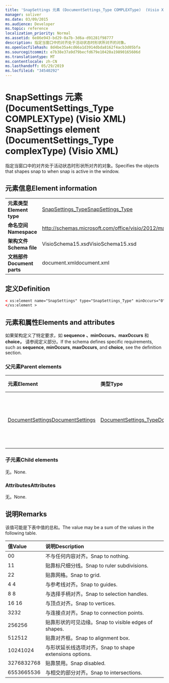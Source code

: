 ```yaml
---
title: 'SnapSettings 元素 (DocumentSettings_Type COMPLEXType)  (Visio XML) '
manager: soliver
ms.date: 03/09/2015
ms.audience: Developer
ms.topic: reference
localization_priority: Normal
ms.assetid: 6e86e943-bd29-0a7b-3d6a-d91281f98777
description: 指定当窗口中的对齐处于活动状态时形状所对齐的对象。
ms.openlocfilehash: 8d4be35a4cd66a1d3914dbda8162f4acb3d05bfa
ms.sourcegitcommit: e7b38e37a9d79becfd679e10420a19890165606d
ms.translationtype: MT
ms.contentlocale: zh-CN
ms.lasthandoff: 05/29/2019
ms.locfileid: "34540292"
---
```

# <a name="snapsettings-element-documentsettings_type-complextype-visio-xml"></a><span data-ttu-id="10569-103">SnapSettings 元素 (DocumentSettings_Type COMPLEXType)  (Visio XML) </span><span class="sxs-lookup"><span data-stu-id="10569-103">SnapSettings element (DocumentSettings_Type complexType) (Visio XML)</span></span>

<span data-ttu-id="10569-104">指定当窗口中的对齐处于活动状态时形状所对齐的对象。</span><span class="sxs-lookup"><span data-stu-id="10569-104">Specifies the objects that shapes snap to when snap is active in the window.</span></span>
  
## <a name="element-information"></a><span data-ttu-id="10569-105">元素信息</span><span class="sxs-lookup"><span data-stu-id="10569-105">Element information</span></span>

|||
|:-----|:-----|
|<span data-ttu-id="10569-106">**元素类型**</span><span class="sxs-lookup"><span data-stu-id="10569-106">**Element type**</span></span> <br/> |[<span data-ttu-id="10569-107">SnapSettings_Type</span><span class="sxs-lookup"><span data-stu-id="10569-107">SnapSettings_Type</span></span>](snapsettings_type-complextypevisio-xml.md) <br/> |
|<span data-ttu-id="10569-108">**命名空间**</span><span class="sxs-lookup"><span data-stu-id="10569-108">**Namespace**</span></span> <br/> |http://schemas.microsoft.com/office/visio/2012/main  <br/> |
|<span data-ttu-id="10569-109">**架构文件**</span><span class="sxs-lookup"><span data-stu-id="10569-109">**Schema file**</span></span> <br/> |<span data-ttu-id="10569-110">VisioSchema15.xsd</span><span class="sxs-lookup"><span data-stu-id="10569-110">VisioSchema15.xsd</span></span>  <br/> |
|<span data-ttu-id="10569-111">**文档部件**</span><span class="sxs-lookup"><span data-stu-id="10569-111">**Document parts**</span></span> <br/> |<span data-ttu-id="10569-112">document.xml</span><span class="sxs-lookup"><span data-stu-id="10569-112">document.xml</span></span>  <br/> |
   
## <a name="definition"></a><span data-ttu-id="10569-113">定义</span><span class="sxs-lookup"><span data-stu-id="10569-113">Definition</span></span>

```XML
< xs:element name="SnapSettings" type="SnapSettings_Type" minOccurs="0" maxOccurs="1" >
</xs:element >
```

## <a name="elements-and-attributes"></a><span data-ttu-id="10569-114">元素和属性</span><span class="sxs-lookup"><span data-stu-id="10569-114">Elements and attributes</span></span>

<span data-ttu-id="10569-115">如果架构定义了特定要求，如 **sequence** **、minOccurs、maxOccurs** 和 **choice，** 请参阅定义部分。</span><span class="sxs-lookup"><span data-stu-id="10569-115">If the schema defines specific requirements, such as **sequence**, **minOccurs**, **maxOccurs**, and **choice**, see the definition section.</span></span> 
  
### <a name="parent-elements"></a><span data-ttu-id="10569-116">父元素</span><span class="sxs-lookup"><span data-stu-id="10569-116">Parent elements</span></span>

|<span data-ttu-id="10569-117">**元素**</span><span class="sxs-lookup"><span data-stu-id="10569-117">**Element**</span></span>|<span data-ttu-id="10569-118">**类型**</span><span class="sxs-lookup"><span data-stu-id="10569-118">**Type**</span></span>|<span data-ttu-id="10569-119">**说明**</span><span class="sxs-lookup"><span data-stu-id="10569-119">**Description**</span></span>|
|:-----|:-----|:-----|
|[<span data-ttu-id="10569-120">DocumentSettings</span><span class="sxs-lookup"><span data-stu-id="10569-120">DocumentSettings</span></span>](documentsettings-element-visiodocument_type-complextypevisio-xml.md) <br/> |[<span data-ttu-id="10569-121">DocumentSettings_Type</span><span class="sxs-lookup"><span data-stu-id="10569-121">DocumentSettings_Type</span></span>](documentsettings_type-complextypevisio-xml.md) <br/> |<span data-ttu-id="10569-122">包含指定文档设置的元素。</span><span class="sxs-lookup"><span data-stu-id="10569-122">Contains elements that specify document settings.</span></span>  <br/> |
   
### <a name="child-elements"></a><span data-ttu-id="10569-123">子元素</span><span class="sxs-lookup"><span data-stu-id="10569-123">Child elements</span></span>

<span data-ttu-id="10569-124">无。</span><span class="sxs-lookup"><span data-stu-id="10569-124">None.</span></span>
  
### <a name="attributes"></a><span data-ttu-id="10569-125">Attributes</span><span class="sxs-lookup"><span data-stu-id="10569-125">Attributes</span></span>

<span data-ttu-id="10569-126">无。</span><span class="sxs-lookup"><span data-stu-id="10569-126">None.</span></span>
  
## <a name="remarks"></a><span data-ttu-id="10569-127">说明</span><span class="sxs-lookup"><span data-stu-id="10569-127">Remarks</span></span>

<span data-ttu-id="10569-128">该值可能是下表中值的总和。</span><span class="sxs-lookup"><span data-stu-id="10569-128">The value may be a sum of the values in the following table.</span></span>
  
|<span data-ttu-id="10569-129">**值**</span><span class="sxs-lookup"><span data-stu-id="10569-129">**Value**</span></span>|<span data-ttu-id="10569-130">**说明**</span><span class="sxs-lookup"><span data-stu-id="10569-130">**Description**</span></span>|
|:-----|:-----|
|<span data-ttu-id="10569-131">0</span><span class="sxs-lookup"><span data-stu-id="10569-131">0</span></span>  <br/> |<span data-ttu-id="10569-132">不与任何内容对齐。</span><span class="sxs-lookup"><span data-stu-id="10569-132">Snap to nothing.</span></span>  <br/> |
|<span data-ttu-id="10569-133">1</span><span class="sxs-lookup"><span data-stu-id="10569-133">1</span></span>  <br/> |<span data-ttu-id="10569-134">贴靠标尺细分线。</span><span class="sxs-lookup"><span data-stu-id="10569-134">Snap to ruler subdivisions.</span></span>  <br/> |
|<span data-ttu-id="10569-135">2</span><span class="sxs-lookup"><span data-stu-id="10569-135">2</span></span>  <br/> |<span data-ttu-id="10569-136">贴靠网格。</span><span class="sxs-lookup"><span data-stu-id="10569-136">Snap to grid.</span></span>  <br/> |
|<span data-ttu-id="10569-137">4 </span><span class="sxs-lookup"><span data-stu-id="10569-137">4</span></span>  <br/> |<span data-ttu-id="10569-138">与参考线对齐。</span><span class="sxs-lookup"><span data-stu-id="10569-138">Snap to guides.</span></span>  <br/> |
|<span data-ttu-id="10569-139">8 </span><span class="sxs-lookup"><span data-stu-id="10569-139">8</span></span>  <br/> |<span data-ttu-id="10569-140">与选择手柄对齐。</span><span class="sxs-lookup"><span data-stu-id="10569-140">Snap to selection handles.</span></span>  <br/> |
|<span data-ttu-id="10569-141">16 </span><span class="sxs-lookup"><span data-stu-id="10569-141">16</span></span>  <br/> |<span data-ttu-id="10569-142">与顶点对齐。</span><span class="sxs-lookup"><span data-stu-id="10569-142">Snap to vertices.</span></span>  <br/> |
|<span data-ttu-id="10569-143">32</span><span class="sxs-lookup"><span data-stu-id="10569-143">32</span></span>  <br/> |<span data-ttu-id="10569-144">与连接点对齐。</span><span class="sxs-lookup"><span data-stu-id="10569-144">Snap to connection points.</span></span>  <br/> |
|<span data-ttu-id="10569-145">256</span><span class="sxs-lookup"><span data-stu-id="10569-145">256</span></span>  <br/> |<span data-ttu-id="10569-146">贴靠形状的可见边缘。</span><span class="sxs-lookup"><span data-stu-id="10569-146">Snap to visible edges of shapes.</span></span>  <br/> |
|<span data-ttu-id="10569-147">512</span><span class="sxs-lookup"><span data-stu-id="10569-147">512</span></span>  <br/> |<span data-ttu-id="10569-148">贴靠对齐框。</span><span class="sxs-lookup"><span data-stu-id="10569-148">Snap to alignment box.</span></span>  <br/> |
|<span data-ttu-id="10569-149">1024</span><span class="sxs-lookup"><span data-stu-id="10569-149">1024</span></span>  <br/> |<span data-ttu-id="10569-150">与形状延长线选项对齐。</span><span class="sxs-lookup"><span data-stu-id="10569-150">Snap to shape extensions options.</span></span>  <br/> |
|<span data-ttu-id="10569-151">32768</span><span class="sxs-lookup"><span data-stu-id="10569-151">32768</span></span>  <br/> |<span data-ttu-id="10569-152">贴靠禁用。</span><span class="sxs-lookup"><span data-stu-id="10569-152">Snap disabled.</span></span>  <br/> |
|<span data-ttu-id="10569-153">65536</span><span class="sxs-lookup"><span data-stu-id="10569-153">65536</span></span>  <br/> |<span data-ttu-id="10569-154">与相交的部分对齐。</span><span class="sxs-lookup"><span data-stu-id="10569-154">Snap to intersections.</span></span>  <br/> |
   

